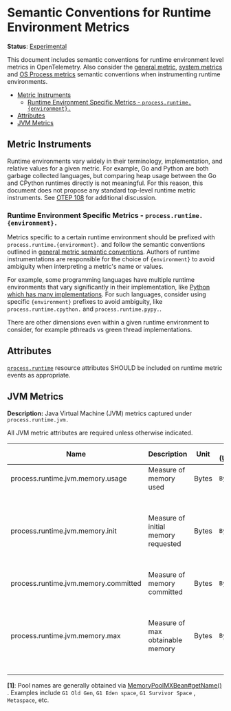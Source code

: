 # Semantic Conventions for Runtime Environment Metrics

**Status**: [Experimental](../../document-status.md)

This document includes semantic conventions for runtime environment level
metrics in OpenTelemetry. Also consider the [general
metric](README.md#general-metric-semantic-conventions), [system
metrics](system-metrics.md) and [OS Process metrics](process-metrics.md)
semantic conventions when instrumenting runtime environments.

<!-- Re-generate TOC with `markdown-toc --no-first-h1 -i` -->

<!-- toc -->

- [Metric Instruments](#metric-instruments)
  * [Runtime Environment Specific Metrics - `process.runtime.{environment}.`](#runtime-environment-specific-metrics---processruntimeenvironment)
- [Attributes](#attributes)
- [JVM Metrics](#jvm-metrics)

<!-- tocstop -->

## Metric Instruments

Runtime environments vary widely in their terminology, implementation, and
relative values for a given metric. For example, Go and Python are both
garbage collected languages, but comparing heap usage between the Go and
CPython runtimes directly is not meaningful. For this reason, this document
does not propose any standard top-level runtime metric instruments. See [OTEP
108](https://github.com/open-telemetry/oteps/pull/108/files) for additional
discussion.

### Runtime Environment Specific Metrics - `process.runtime.{environment}.`

Metrics specific to a certain runtime environment should be prefixed with
`process.runtime.{environment}.` and follow the semantic conventions outlined in
[general metric semantic
conventions](README.md#general-metric-semantic-conventions). Authors of
runtime instrumentations are responsible for the choice of `{environment}` to
avoid ambiguity when interpreting a metric's name or values.

For example, some programming languages have multiple runtime environments
that vary significantly in their implementation, like [Python which has many
implementations](https://wiki.python.org/moin/PythonImplementations). For
such languages, consider using specific `{environment}` prefixes to avoid
ambiguity, like `process.runtime.cpython.` and `process.runtime.pypy.`.

There are other dimensions even within a given runtime environment to
consider, for example pthreads vs green thread implementations.

## Attributes

[`process.runtime`](../../resource/semantic_conventions/process.md#process-runtimes) resource attributes SHOULD be included on runtime metric events as appropriate.

## JVM Metrics

**Description:** Java Virtual Machine (JVM) metrics captured under `process.runtime.jvm.`

All JVM metric attributes are required unless otherwise indicated. 

| Name                                 | Description                         | Unit  | Unit ([UCUM](README.md#instrument-units)) | Instrument Type            | Value Type | Attribute Key | Attribute Values |
|--------------------------------------|-------------------------------------|-------|-------------------------------------------|----------------------------|------------|---------------|------------------|
| process.runtime.jvm.memory.usage     | Measure of memory used              | Bytes | `By`                                      | Asynchronous UpDownCounter | Int64      | type          | heap, nonheap    |
|                                      |                                     |       |                                           |                            |            | pool          | Name of pool [1] |
| process.runtime.jvm.memory.init      | Measure of initial memory requested | Bytes | `By`                                      | Asynchronous UpDownCounter | Int64      | type          | heap, nonheap    |
|                                      |                                     |       |                                           |                            |            | pool          | Name of pool [1] |
| process.runtime.jvm.memory.committed | Measure of memory committed         | Bytes | `By`                                      | Asynchronous UpDownCounter | Int64      | type          | heap, nonheap    |
|                                      |                                     |       |                                           |                            |            | pool          | Name of pool [1] |
| process.runtime.jvm.memory.max       | Measure of max obtainable memory    | Bytes | `By`                                      | Asynchronous UpDownCounter | Int64      | type          | heap, nonheap    |
|                                      |                                     |       |                                           |                            |            | pool          | Name of pool [1] |

**[1]**: Pool names are generally obtained
via [MemoryPoolMXBean#getName()](https://docs.oracle.com/en/java/javase/11/docs/api/java.management/java/lang/management/MemoryPoolMXBean.html#getName())
. Examples include `G1 Old Gen`, `G1 Eden space`, `G1 Survivor Space`
, `Metaspace`, etc.
